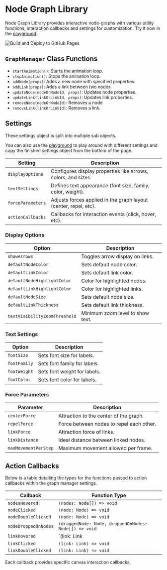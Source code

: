 # Node Graph Library

Node Graph Library provides interactive node-graphs with various utility functions, interaction callbacks and settings for customization. Try it now in the [playground](https://lleonardd.github.io/NodeGraph/).

![Build and Deploy to GitHub Pages](https://github.com/lleonardd/NodeGraph/actions/workflows/ghPages.yml/badge.svg)

## `GraphManager` Class Functions

- `startAnimation()`: Starts the animation loop.
- `stopAnimation()`: Stops the animation loop.
- `addNode(props)`: Adds a new node with specified properties.
- `addLink(props)`: Adds a link between two nodes.
- `updateNode(nodeOrNodeId, props)`: Updates node properties.
- `updateLink(linkOrLinkId, props)`: Updates link properties.
- `removeNode(nodeOrNodeId)`: Removes a node.
- `removeLink(linkOrLinkId)`: Removes a link.

## Settings

These settings object is split into multiple sub objects.

You can also use the [playground](https://lleonardd.github.io/NodeGraph/) to play around with different settings and copy the finished settings object from the bottom of the page.

| Setting         | Description                                                      |
|-----------------|------------------------------------------------------------------|
| `displayOptions`  | Configures display properties like arrows, colors, and sizes.    |
| `textSettings`    | Defines text appearance (font size, family, color, weight).      |
| `forceParameters` | Adjusts forces applied in the graph layout (center, repel, etc). |
| `actionCallbacks` | Callbacks for interaction events (click, hover, etc).            |

### Display Options

| Option                      | Description                      |
|-----------------------------|----------------------------------|
| `showArrows`                  | Toggles arrow display on links.  |
| `defaultNodeColor`            | Sets default node color.         |
| `defaultLinkColor`            | Sets default link color.         |
| `defaultNodeHighlightColor`   | Color for highlighted nodes.     |
| `defaultLinkHighlightColor`   | Color for highlighted links.     |
| `defaultNodeSize`             | Sets default node size.          |
| `defaultLinkThickness`        | Sets default link thickness.     |
| `textVisibilityZoomThreshold` | Minimum zoom level to show text. |

### Text Settings

| Option     | Description                  |
|------------|------------------------------|
| `fontSize`   | Sets font size for labels.   |
| `fontFamily` | Sets font family for labels. |
| `fontWeight` | Sets font weight for labels. |
| `fontColor`  | Sets font color for labels.  |

### Force Parameters

| Parameter          | Description                              |
|--------------------|------------------------------------------|
| `centerForce`        | Attraction to the center of the graph.   |
| `repelForce`         | Force between nodes to repel each other. |
| `linkForce`          | Attraction force of links.               |
| `linkDistance`       | Ideal distance between linked nodes.     |
| `maxMovementPerStep` | Maximum movement allowed per frame.      |

## Action Callbacks

Below is a table detailing the types for the functions passed to action callbacks within the graph manager settings.

| Callback           | Function Type                                       |
|--------------------|-----------------------------------------------------|
| `nodesHovered`       | `(nodes: Node[]) => void`                             |
| `nodeClicked`        | `(node: Node) => void`                                |
| `nodeDoubleClicked`  | `(node: Node) => void`                                |
| `nodeDroppedOnNodes` | `(draggedNode: Node, droppedOnNodes: Node[]) => void` |
| `linkHovered`        | `(link: Link | null) => void`                        |
| `linkClicked`        | `(link: Link) => void`                                |
| `linkDoubleClicked`  | `(link: Link) => void`                                |

Each callback provides specific canvas interaction callbacks.